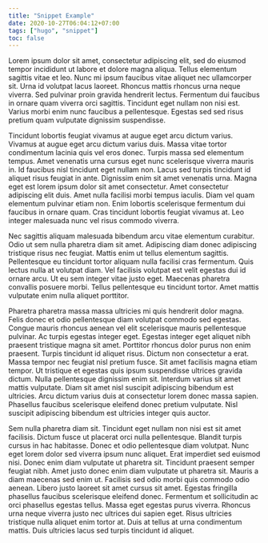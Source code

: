 ```yaml
---
title: "Snippet Example"
date: 2020-10-27T06:04:12+07:00
tags: ["hugo", "snippet"]
toc: false
---
```


Lorem ipsum dolor sit amet, consectetur adipiscing elit, sed do eiusmod tempor incididunt ut labore et dolore magna aliqua. Tellus elementum sagittis vitae et leo. Nunc mi ipsum faucibus vitae aliquet nec ullamcorper sit. Urna id volutpat lacus laoreet. Rhoncus mattis rhoncus urna neque viverra. Sed pulvinar proin gravida hendrerit lectus. Fermentum dui faucibus in ornare quam viverra orci sagittis. Tincidunt eget nullam non nisi est. Varius morbi enim nunc faucibus a pellentesque. Egestas sed sed risus pretium quam vulputate dignissim suspendisse.

Tincidunt lobortis feugiat vivamus at augue eget arcu dictum varius. Vivamus at augue eget arcu dictum varius duis. Massa vitae tortor condimentum lacinia quis vel eros donec. Turpis massa sed elementum tempus. Amet venenatis urna cursus eget nunc scelerisque viverra mauris in. Id faucibus nisl tincidunt eget nullam non. Lacus sed turpis tincidunt id aliquet risus feugiat in ante. Dignissim enim sit amet venenatis urna. Magna eget est lorem ipsum dolor sit amet consectetur. Amet consectetur adipiscing elit duis. Amet nulla facilisi morbi tempus iaculis. Diam vel quam elementum pulvinar etiam non. Enim lobortis scelerisque fermentum dui faucibus in ornare quam. Cras tincidunt lobortis feugiat vivamus at. Leo integer malesuada nunc vel risus commodo viverra.

Nec sagittis aliquam malesuada bibendum arcu vitae elementum curabitur. Odio ut sem nulla pharetra diam sit amet. Adipiscing diam donec adipiscing tristique risus nec feugiat. Mattis enim ut tellus elementum sagittis. Pellentesque eu tincidunt tortor aliquam nulla facilisi cras fermentum. Quis lectus nulla at volutpat diam. Vel facilisis volutpat est velit egestas dui id ornare arcu. Ut eu sem integer vitae justo eget. Maecenas pharetra convallis posuere morbi. Tellus pellentesque eu tincidunt tortor. Amet mattis vulputate enim nulla aliquet porttitor.

Pharetra pharetra massa massa ultricies mi quis hendrerit dolor magna. Felis donec et odio pellentesque diam volutpat commodo sed egestas. Congue mauris rhoncus aenean vel elit scelerisque mauris pellentesque pulvinar. Ac turpis egestas integer eget. Egestas integer eget aliquet nibh praesent tristique magna sit amet. Porttitor rhoncus dolor purus non enim praesent. Turpis tincidunt id aliquet risus. Dictum non consectetur a erat. Massa tempor nec feugiat nisl pretium fusce. Sit amet facilisis magna etiam tempor. Ut tristique et egestas quis ipsum suspendisse ultrices gravida dictum. Nulla pellentesque dignissim enim sit. Interdum varius sit amet mattis vulputate. Diam sit amet nisl suscipit adipiscing bibendum est ultricies. Arcu dictum varius duis at consectetur lorem donec massa sapien. Phasellus faucibus scelerisque eleifend donec pretium vulputate. Nisl suscipit adipiscing bibendum est ultricies integer quis auctor.

Sem nulla pharetra diam sit. Tincidunt eget nullam non nisi est sit amet facilisis. Dictum fusce ut placerat orci nulla pellentesque. Blandit turpis cursus in hac habitasse. Donec et odio pellentesque diam volutpat. Nunc eget lorem dolor sed viverra ipsum nunc aliquet. Erat imperdiet sed euismod nisi. Donec enim diam vulputate ut pharetra sit. Tincidunt praesent semper feugiat nibh. Amet justo donec enim diam vulputate ut pharetra sit. Mauris a diam maecenas sed enim ut. Facilisis sed odio morbi quis commodo odio aenean. Libero justo laoreet sit amet cursus sit amet. Egestas fringilla phasellus faucibus scelerisque eleifend donec. Fermentum et sollicitudin ac orci phasellus egestas tellus. Massa eget egestas purus viverra. Rhoncus urna neque viverra justo nec ultrices dui sapien eget. Risus ultricies tristique nulla aliquet enim tortor at. Duis at tellus at urna condimentum mattis. Duis ultricies lacus sed turpis tincidunt id aliquet.